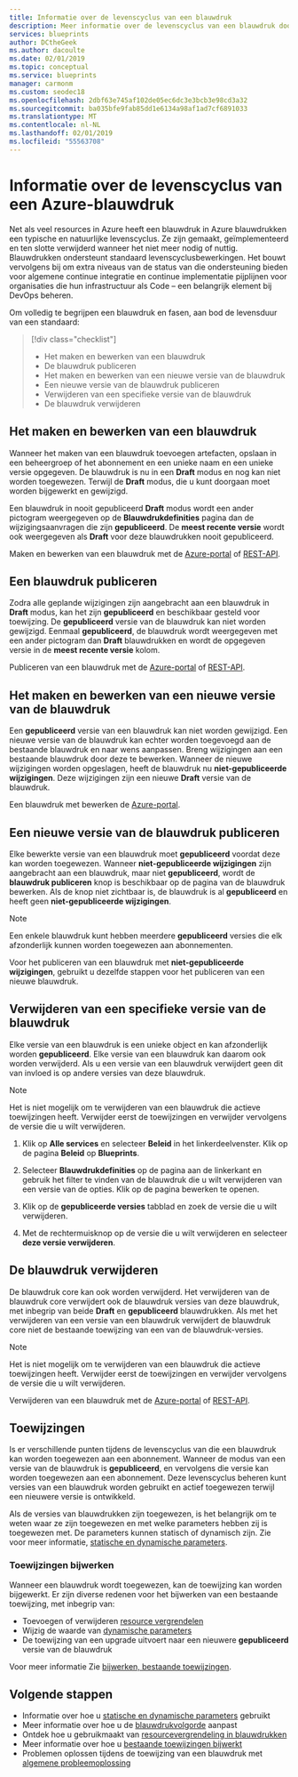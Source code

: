 ```yaml
---
title: Informatie over de levenscyclus van een blauwdruk
description: Meer informatie over de levenscyclus van een blauwdruk doorloopt en details over elke fase.
services: blueprints
author: DCtheGeek
ms.author: dacoulte
ms.date: 02/01/2019
ms.topic: conceptual
ms.service: blueprints
manager: carmonm
ms.custom: seodec18
ms.openlocfilehash: 2dbf63e745af102de05ec6dc3e3bcb3e98cd3a32
ms.sourcegitcommit: ba035bfe9fab85dd1e6134a98af1ad7cf6891033
ms.translationtype: MT
ms.contentlocale: nl-NL
ms.lasthandoff: 02/01/2019
ms.locfileid: "55563708"
---
```

# <a name="understand-the-lifecycle-of-an-azure-blueprint"></a>Informatie over de levenscyclus van een Azure-blauwdruk

Net als veel resources in Azure heeft een blauwdruk in Azure blauwdrukken een typische en natuurlijke levenscyclus. Ze zijn gemaakt, geïmplementeerd en ten slotte verwijderd wanneer het niet meer nodig of nuttig.
Blauwdrukken ondersteunt standaard levenscyclusbewerkingen. Het bouwt vervolgens bij om extra niveaus van de status van die ondersteuning bieden voor algemene continue integratie en continue implementatie pijplijnen voor organisaties die hun infrastructuur als Code – een belangrijk element bij DevOps beheren.

Om volledig te begrijpen een blauwdruk en fasen, aan bod de levensduur van een standaard:

> [!div class="checklist"]
> - Het maken en bewerken van een blauwdruk
> - De blauwdruk publiceren
> - Het maken en bewerken van een nieuwe versie van de blauwdruk
> - Een nieuwe versie van de blauwdruk publiceren
> - Verwijderen van een specifieke versie van de blauwdruk
> - De blauwdruk verwijderen

## <a name="creating-and-editing-a-blueprint"></a>Het maken en bewerken van een blauwdruk

Wanneer het maken van een blauwdruk toevoegen artefacten, opslaan in een beheergroep of het abonnement en een unieke naam en een unieke versie opgegeven. De blauwdruk is nu in een **Draft** modus en nog kan niet worden toegewezen. Terwijl de **Draft** modus, die u kunt doorgaan moet worden bijgewerkt en gewijzigd.

Een blauwdruk in nooit gepubliceerd **Draft** modus wordt een ander pictogram weergegeven op de **Blauwdrukdefinities** pagina dan de wijzigingsaanvragen die zijn **gepubliceerd**. De **meest recente versie** wordt ook weergegeven als **Draft** voor deze blauwdrukken nooit gepubliceerd.

Maken en bewerken van een blauwdruk met de [Azure-portal](../create-blueprint-portal.md#create-a-blueprint) of [REST-API](../create-blueprint-rest-api.md#create-a-blueprint).

## <a name="publishing-a-blueprint"></a>Een blauwdruk publiceren

Zodra alle geplande wijzigingen zijn aangebracht aan een blauwdruk in **Draft** modus, kan het zijn **gepubliceerd** en beschikbaar gesteld voor toewijzing. De **gepubliceerd** versie van de blauwdruk kan niet worden gewijzigd.
Eenmaal **gepubliceerd**, de blauwdruk wordt weergegeven met een ander pictogram dan **Draft** blauwdrukken en wordt de opgegeven versie in de **meest recente versie** kolom.

Publiceren van een blauwdruk met de [Azure-portal](../create-blueprint-portal.md#publish-a-blueprint) of [REST-API](../create-blueprint-rest-api.md#publish-a-blueprint).

## <a name="creating-and-editing-a-new-version-of-the-blueprint"></a>Het maken en bewerken van een nieuwe versie van de blauwdruk

Een **gepubliceerd** versie van een blauwdruk kan niet worden gewijzigd. Een nieuwe versie van de blauwdruk kan echter worden toegevoegd aan de bestaande blauwdruk en naar wens aanpassen. Breng wijzigingen aan een bestaande blauwdruk door deze te bewerken. Wanneer de nieuwe wijzigingen worden opgeslagen, heeft de blauwdruk nu **niet-gepubliceerde wijzigingen**. Deze wijzigingen zijn een nieuwe **Draft** versie van de blauwdruk.

Een blauwdruk met bewerken de [Azure-portal](../create-blueprint-portal.md#edit-a-blueprint).

## <a name="publishing-a-new-version-of-the-blueprint"></a>Een nieuwe versie van de blauwdruk publiceren

Elke bewerkte versie van een blauwdruk moet **gepubliceerd** voordat deze kan worden toegewezen. Wanneer **niet-gepubliceerde wijzigingen** zijn aangebracht aan een blauwdruk, maar niet **gepubliceerd**, wordt de **blauwdruk publiceren** knop is beschikbaar op de pagina van de blauwdruk bewerken. Als de knop niet zichtbaar is, de blauwdruk is al **gepubliceerd** en heeft geen **niet-gepubliceerde wijzigingen**.

> [!NOTE]
> Een enkele blauwdruk kunt hebben meerdere **gepubliceerd** versies die elk afzonderlijk kunnen worden toegewezen aan abonnementen.

Voor het publiceren van een blauwdruk met **niet-gepubliceerde wijzigingen**, gebruikt u dezelfde stappen voor het publiceren van een nieuwe blauwdruk.

## <a name="deleting-a-specific-version-of-the-blueprint"></a>Verwijderen van een specifieke versie van de blauwdruk

Elke versie van een blauwdruk is een unieke object en kan afzonderlijk worden **gepubliceerd**. Elke versie van een blauwdruk kan daarom ook worden verwijderd. Als u een versie van een blauwdruk verwijdert geen dit van invloed is op andere versies van deze blauwdruk.

> [!NOTE]
> Het is niet mogelijk om te verwijderen van een blauwdruk die actieve toewijzingen heeft. Verwijder eerst de toewijzingen en verwijder vervolgens de versie die u wilt verwijderen.

1. Klik op **Alle services** en selecteer **Beleid** in het linkerdeelvenster. Klik op de pagina **Beleid** op **Blueprints**.

1. Selecteer **Blauwdrukdefinities** op de pagina aan de linkerkant en gebruik het filter te vinden van de blauwdruk die u wilt verwijderen van een versie van de opties. Klik op de pagina bewerken te openen.

1. Klik op de **gepubliceerde versies** tabblad en zoek de versie die u wilt verwijderen.

1. Met de rechtermuisknop op de versie die u wilt verwijderen en selecteer **deze versie verwijderen**.

## <a name="deleting-the-blueprint"></a>De blauwdruk verwijderen

De blauwdruk core kan ook worden verwijderd. Het verwijderen van de blauwdruk core verwijdert ook de blauwdruk versies van deze blauwdruk, met inbegrip van beide **Draft** en **gepubliceerd** blauwdrukken. Als met het verwijderen van een versie van een blauwdruk verwijdert de blauwdruk core niet de bestaande toewijzing van een van de blauwdruk-versies.

> [!NOTE]
> Het is niet mogelijk om te verwijderen van een blauwdruk die actieve toewijzingen heeft. Verwijder eerst de toewijzingen en verwijder vervolgens de versie die u wilt verwijderen.

Verwijderen van een blauwdruk met de [Azure-portal](../create-blueprint-portal.md#delete-a-blueprint) of [REST-API](../create-blueprint-rest-api.md#delete-a-blueprint).

## <a name="assignments"></a>Toewijzingen

Is er verschillende punten tijdens de levenscyclus van die een blauwdruk kan worden toegewezen aan een abonnement. Wanneer de modus van een versie van de blauwdruk is **gepubliceerd**, en vervolgens die versie kan worden toegewezen aan een abonnement. Deze levenscyclus beheren kunt versies van een blauwdruk worden gebruikt en actief toegewezen terwijl een nieuwere versie is ontwikkeld.

Als de versies van blauwdrukken zijn toegewezen, is het belangrijk om te weten waar ze zijn toegewezen en met welke parameters hebben zij is toegewezen met. De parameters kunnen statisch of dynamisch zijn. Zie voor meer informatie, [statische en dynamische parameters](parameters.md).

### <a name="updating-assignments"></a>Toewijzingen bijwerken

Wanneer een blauwdruk wordt toegewezen, kan de toewijzing kan worden bijgewerkt. Er zijn diverse redenen voor het bijwerken van een bestaande toewijzing, met inbegrip van:

- Toevoegen of verwijderen [resource vergrendelen](resource-locking.md)
- Wijzig de waarde van [dynamische parameters](parameters.md#dynamic-parameters)
- De toewijzing van een upgrade uitvoert naar een nieuwere **gepubliceerd** versie van de blauwdruk

Voor meer informatie Zie [bijwerken, bestaande toewijzingen](../how-to/update-existing-assignments.md).

## <a name="next-steps"></a>Volgende stappen

- Informatie over hoe u [statische en dynamische parameters](parameters.md) gebruikt
- Meer informatie over hoe u de [blauwdrukvolgorde](sequencing-order.md) aanpast
- Ontdek hoe u gebruikmaakt van [resourcevergrendeling in blauwdrukken](resource-locking.md)
- Meer informatie over hoe u [bestaande toewijzingen bijwerkt](../how-to/update-existing-assignments.md)
- Problemen oplossen tijdens de toewijzing van een blauwdruk met [algemene probleemoplossing](../troubleshoot/general.md)
